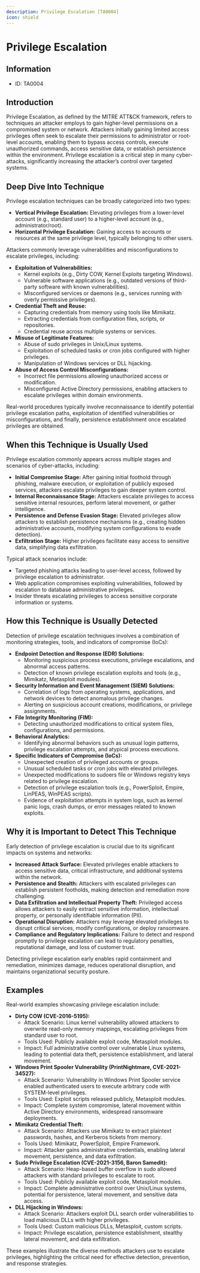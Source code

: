 ```yaml
---
description: Privilege Escalation [TA0004]
icon: shield
---
```


# Privilege Escalation

## Information

* ID: TA0004

## Introduction

Privilege Escalation, as defined by the MITRE ATT\&CK framework, refers to techniques an attacker employs to gain higher-level permissions on a compromised system or network. Attackers initially gaining limited access privileges often seek to escalate their permissions to administrator or root-level accounts, enabling them to bypass access controls, execute unauthorized commands, access sensitive data, or establish persistence within the environment. Privilege escalation is a critical step in many cyber-attacks, significantly increasing the attacker’s control over targeted systems.

## Deep Dive Into Technique

Privilege escalation techniques can be broadly categorized into two types:

* **Vertical Privilege Escalation:** Elevating privileges from a lower-level account (e.g., standard user) to a higher-level account (e.g., administrator/root).
* **Horizontal Privilege Escalation:** Gaining access to accounts or resources at the same privilege level, typically belonging to other users.

Attackers commonly leverage vulnerabilities and misconfigurations to escalate privileges, including:

* **Exploitation of Vulnerabilities:**
  * Kernel exploits (e.g., Dirty COW, Kernel Exploits targeting Windows).
  * Vulnerable software applications (e.g., outdated versions of third-party software with known vulnerabilities).
  * Misconfigured services or daemons (e.g., services running with overly permissive privileges).
* **Credential Theft and Reuse:**
  * Capturing credentials from memory using tools like Mimikatz.
  * Extracting credentials from configuration files, scripts, or repositories.
  * Credential reuse across multiple systems or services.
* **Misuse of Legitimate Features:**
  * Abuse of sudo privileges in Unix/Linux systems.
  * Exploitation of scheduled tasks or cron jobs configured with higher privileges.
  * Manipulation of Windows services or DLL hijacking.
* **Abuse of Access Control Misconfigurations:**
  * Incorrect file permissions allowing unauthorized access or modification.
  * Misconfigured Active Directory permissions, enabling attackers to escalate privileges within domain environments.

Real-world procedures typically involve reconnaissance to identify potential privilege escalation paths, exploitation of identified vulnerabilities or misconfigurations, and finally, persistence establishment once escalated privileges are obtained.

## When this Technique is Usually Used

Privilege escalation commonly appears across multiple stages and scenarios of cyber-attacks, including:

* **Initial Compromise Stage:** After gaining initial foothold through phishing, malware execution, or exploitation of publicly exposed services, attackers escalate privileges to gain deeper system control.
* **Internal Reconnaissance Stage:** Attackers escalate privileges to access sensitive internal resources, perform lateral movement, or gather intelligence.
* **Persistence and Defense Evasion Stage:** Elevated privileges allow attackers to establish persistence mechanisms (e.g., creating hidden administrative accounts, modifying system configurations to evade detection).
* **Exfiltration Stage:** Higher privileges facilitate easy access to sensitive data, simplifying data exfiltration.

Typical attack scenarios include:

* Targeted phishing attacks leading to user-level access, followed by privilege escalation to administrator.
* Web application compromises exploiting vulnerabilities, followed by escalation to database administrative privileges.
* Insider threats escalating privileges to access sensitive corporate information or systems.

## How this Technique is Usually Detected

Detection of privilege escalation techniques involves a combination of monitoring strategies, tools, and indicators of compromise (IoCs):

* **Endpoint Detection and Response (EDR) Solutions:**
  * Monitoring suspicious process executions, privilege escalations, and abnormal access patterns.
  * Detection of known privilege escalation exploits and tools (e.g., Mimikatz, Metasploit modules).
* **Security Information and Event Management (SIEM) Solutions:**
  * Correlation of logs from operating systems, applications, and network devices to detect anomalous privilege changes.
  * Alerting on suspicious account creations, modifications, or privilege assignments.
* **File Integrity Monitoring (FIM):**
  * Detecting unauthorized modifications to critical system files, configurations, and permissions.
* **Behavioral Analytics:**
  * Identifying abnormal behaviors such as unusual login patterns, privilege escalation attempts, and atypical process executions.
* **Specific Indicators of Compromise (IoCs):**
  * Unexpected creation of privileged accounts or groups.
  * Unusual scheduled tasks or cron jobs with elevated privileges.
  * Unexpected modifications to sudoers file or Windows registry keys related to privilege escalation.
  * Detection of privilege escalation tools (e.g., PowerSploit, Empire, LinPEAS, WinPEAS scripts).
  * Evidence of exploitation attempts in system logs, such as kernel panic logs, crash dumps, or error messages related to known exploits.

## Why it is Important to Detect This Technique

Early detection of privilege escalation is crucial due to its significant impacts on systems and networks:

* **Increased Attack Surface:** Elevated privileges enable attackers to access sensitive data, critical infrastructure, and additional systems within the network.
* **Persistence and Stealth:** Attackers with escalated privileges can establish persistent footholds, making detection and remediation more challenging.
* **Data Exfiltration and Intellectual Property Theft:** Privileged access allows attackers to easily extract sensitive information, intellectual property, or personally identifiable information (PII).
* **Operational Disruption:** Attackers may leverage elevated privileges to disrupt critical services, modify configurations, or deploy ransomware.
* **Compliance and Regulatory Implications:** Failure to detect and respond promptly to privilege escalation can lead to regulatory penalties, reputational damage, and loss of customer trust.

Detecting privilege escalation early enables rapid containment and remediation, minimizes damage, reduces operational disruption, and maintains organizational security posture.

## Examples

Real-world examples showcasing privilege escalation include:

* **Dirty COW (CVE-2016-5195):**
  * Attack Scenario: Linux kernel vulnerability allowed attackers to overwrite read-only memory mappings, escalating privileges from standard user to root.
  * Tools Used: Publicly available exploit code, Metasploit modules.
  * Impact: Full administrative control over vulnerable Linux systems, leading to potential data theft, persistence establishment, and lateral movement.
* **Windows Print Spooler Vulnerability (PrintNightmare, CVE-2021-34527):**
  * Attack Scenario: Vulnerability in Windows Print Spooler service enabled authenticated users to execute arbitrary code with SYSTEM-level privileges.
  * Tools Used: Exploit scripts released publicly, Metasploit modules.
  * Impact: Complete system compromise, lateral movement within Active Directory environments, widespread ransomware deployments.
* **Mimikatz Credential Theft:**
  * Attack Scenario: Attackers use Mimikatz to extract plaintext passwords, hashes, and Kerberos tickets from memory.
  * Tools Used: Mimikatz, PowerSploit, Empire Framework.
  * Impact: Attacker gains administrative credentials, enabling lateral movement, persistence, and data exfiltration.
* **Sudo Privilege Escalation (CVE-2021-3156, Baron Samedit):**
  * Attack Scenario: Heap-based buffer overflow in sudo allowed attackers with standard privileges to escalate to root.
  * Tools Used: Publicly available exploit code, Metasploit modules.
  * Impact: Complete administrative control over Unix/Linux systems, potential for persistence, lateral movement, and sensitive data access.
* **DLL Hijacking in Windows:**
  * Attack Scenario: Attackers exploit DLL search order vulnerabilities to load malicious DLLs with higher privileges.
  * Tools Used: Custom malicious DLLs, Metasploit, custom scripts.
  * Impact: Privilege escalation, persistence establishment, stealthy lateral movement, and data exfiltration.

These examples illustrate the diverse methods attackers use to escalate privileges, highlighting the critical need for effective detection, prevention, and response strategies.
